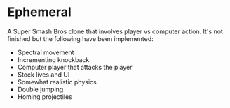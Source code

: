 # Ephemeral
A Super Smash Bros clone that involves player vs computer action. It's not finished but the following have been implemented:
- Spectral movement
- Incrementing knockback
- Computer player that attacks the player
- Stock lives and UI
- Somewhat realistic physics
- Double jumping
- Homing projectiles
